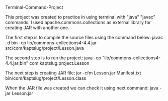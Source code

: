 Terminal-Command-Project

This project was created to practice in using terminal with "java" "javac" commands. I used apache.commons.collections as external library for creating JAR with another one.

The first step is to compile the source files using the command below: javac -d bin -cp lib/commons-collections4-4.4.jar src/com/kaptsiug/project/Lesson.java

The second step is to run the project: java -cp "lib/commons-collections4-4.4.jar;bin" com.kaptsiug.project.Lesson

The next step is creating JAR file: jar -cfm Lesson.jar Manifest.txt bin/com/kaptsiug/project/Lesson.class

When the JAR file was created we can check it using next command: java -jar Lesson.jar
